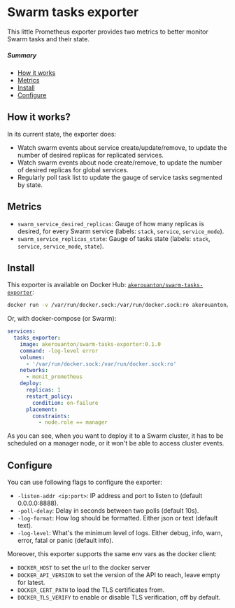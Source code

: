 # Swarm tasks exporter

This little Prometheus exporter provides two metrics to better monitor Swarm
tasks and their state.

##### Summary

* [How it works](#how-it-works)
* [Metrics](#metrics)
* [Install](#install)
* [Configure](#configure)

## How it works?

In its current state, the exporter does:

* Watch swarm events about service create/update/remove, to update the number
  of desired replicas for replicated services.
* Watch swarm events about node create/remove, to update the number of desired
  replicas for global services.
* Regularly poll task list to update the gauge of service tasks segmented
  by state.

## Metrics

* `swarm_service_desired_replicas`: Gauge of how many replicas is desired, for
  every Swarm service (labels: `stack`, `service`, `service_mode`).
* `swarm_service_replicas_state`: Gauge of tasks state (labels: `stack`,
  `service`, `service_mode`, `state`).

## Install

This exporter is available on Docker Hub: [`akerouanton/swarm-tasks-exporter`](https://hub.docker.com/r/akerouanton/swarm-tasks-exporter/):

```sh
docker run -v /var/run/docker.sock:/var/run/docker.sock:ro akerouanton/swarm-tasks-exporter
```

Or, with docker-compose (or Swarm):

```yaml
services:
  tasks_exporter:
    image: akerouanton/swarm-tasks-exporter:0.1.0
    command: -log-level error
    volumes:
      - '/var/run/docker.sock:/var/run/docker.sock:ro'
    networks:
      - monit_prometheus
    deploy:
      replicas: 1
      restart_policy:
        condition: on-failure
      placement:
        constraints:
          - node.role == manager     
```

As you can see, when you want to deploy it to a Swarm cluster, it has to be
scheduled on a manager node, or it won't be able to access cluster events.

## Configure

You can use following flags to configure the exporter:

* `-listen-addr <ip:port>`: IP address and port to listen to (default 0.0.0.0:8888).
* `-poll-delay`: Delay in seconds between two polls (default 10s).
* `-log-format`: How log should be formatted. Either json or text (default text).
* `-log-level`: What's the minimum level of logs. Either debug, info, warn,
  error, fatal or panic (default info).

Moreover, this exporter supports the same env vars as the docker client:

* `DOCKER_HOST` to set the url to the docker server
* `DOCKER_API_VERSION` to set the version of the API to reach, leave empty for
  latest.
* `DOCKER_CERT_PATH` to load the TLS certificates from.
* `DOCKER_TLS_VERIFY` to enable or disable TLS verification, off by default.
